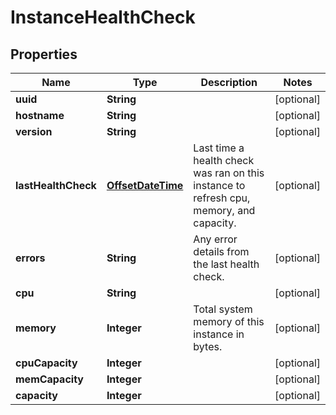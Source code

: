 # InstanceHealthCheck

## Properties
Name | Type | Description | Notes
------------ | ------------- | ------------- | -------------
**uuid** | **String** |  |  [optional]
**hostname** | **String** |  |  [optional]
**version** | **String** |  |  [optional]
**lastHealthCheck** | [**OffsetDateTime**](OffsetDateTime.md) | Last time a health check was ran on this instance to refresh cpu, memory, and capacity. |  [optional]
**errors** | **String** | Any error details from the last health check. |  [optional]
**cpu** | **String** |  |  [optional]
**memory** | **Integer** | Total system memory of this instance in bytes. |  [optional]
**cpuCapacity** | **Integer** |  |  [optional]
**memCapacity** | **Integer** |  |  [optional]
**capacity** | **Integer** |  |  [optional]
